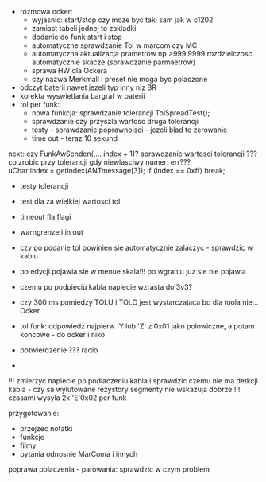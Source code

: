 - rozmowa ocker:
	- wyjasnic: start/stop czy moze byc taki sam jak w c1202
	- zamiast tabeli jednej to zakladki
	- dodanie do funk start i stop
	- automatyczne sprawdzanie Tol w marcom czy MC
	- automatyczna aktualizacja prametrow np >999.9999 rozdzielczosc automatycznie skacze (sprawdzanie parmaetrow)
	- sprawa HW dla Ockera
	- czy nazwa Merkmall i preset nie moga byc polaczone
- odczyt baterii nawet jezeli typ inny niz BR
- korekta wyswietlania bargraf w baterii
- tol per funk:
	- nowa funkcja: sprawdzanie tolerancji TolSpreadTest();
	- sprawdzanie czy przyszla wartosc  druga tolerancji
	- testy - sprawdzanie poprawnoisci - jezeli blad to zerowanie
	- time out - teraz 10 sekund


next:
czy FunkAwSenden(,... index + 1)?
sprawdzanie wartosci tolerancji
??? co zrobic przy tolerancji gdy niewlasciwy numer: err???             
			uChar index = getIndex(ANTmessage[3]);
            if (index == 0xff) break;
- testy tolerancji
- test dla za wielkiej wartosci tol
- timeout fla flagi
- warngrenze i in out
- czy po podanie tol powinien sie automatycznie zalaczyc - sprawdzic w kablu

- po edycji pojawia sie w menue skala!!! po wgraniu juz sie nie pojawia
- czemu po podpieciu kabla napiecie wzrasta do 3v3?
- czy 300 ms pomiedzy TOLU i TOLO jest wystarczajaca bo dla toola nie... Ocker
- tol funk: odpowiedz najpierw 'Y lub 'Z' z 0x01 jako polowiczne, a potam koncowe - do ocker i niko
- potwierdzenie ??? radio
- 


!!! zmierzyc napiecie po podlaczeniu kabla i sprawdzic czemu nie ma detkcji kabla - czy sa wylutowane rezystory
segmenty nie wskazuja dobrze
!!! czasami wysyla 2x 'E'0x02 per funk

przygotowanie:
- przejzec notatki
- funkcje
- filmy
- pytania odnosnie MarComa i innych


poprawa polaczenia - parowania: sprawdzic w czym problem
